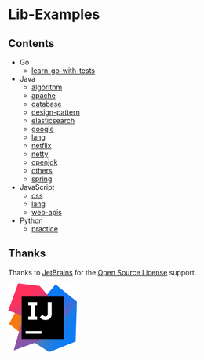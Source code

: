 # Lib-Examples

## Contents

- Go
    - [learn-go-with-tests](go/learn-go-with-tests)
- Java
    - [algorithm](java/algorithm)
    - [apache](java/apache)
    - [database](java/database)
    - [design-pattern](java/design-pattern)
    - [elasticsearch](java/elasticsearch)
    - [google](java/google)
    - [lang](java/lang)
    - [netflix](java/netflix)
    - [netty](java/netty)
    - [openjdk](java/openjdk)
    - [others](java/others)
    - [spring](java/spring)
- JavaScript
    - [css](javascript/css)
    - [lang](javascript/lang)
    - [web-apis](javascript/web-apis)
- Python
    - [practice](python/practice)

## Thanks

Thanks to [JetBrains](https://www.jetbrains.com/?from=lib-examples) for the [Open Source License](https://www.jetbrains.com/community/opensource/) support.

![intellij-idea-logo](intellij-idea.svg)
